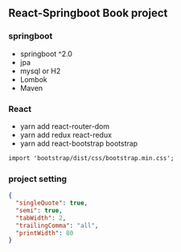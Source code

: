 ## React-Springboot Book project

### springboot

- springboot ^2.0
- jpa
- mysql or H2
- Lombok
- Maven

### React

- yarn add react-router-dom
- yarn add redux react-redux
- yarn add react-bootstrap bootstrap

```txt
import 'bootstrap/dist/css/bootstrap.min.css';
```

### project setting

```json (prettier)
{
  "singleQuote": true,
  "semi": true,
  "tabWidth": 2,
  "trailingComma": "all",
  "printWidth": 80
}
```
